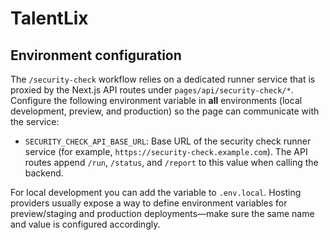 # TalentLix

## Environment configuration

The `/security-check` workflow relies on a dedicated runner service that is proxied by the Next.js API routes under `pages/api/security-check/*`. Configure the following environment variable in **all** environments (local development, preview, and production) so the page can communicate with the service:

- `SECURITY_CHECK_API_BASE_URL`: Base URL of the security check runner service (for example, `https://security-check.example.com`). The API routes append `/run`, `/status`, and `/report` to this value when calling the backend.

For local development you can add the variable to `.env.local`. Hosting providers usually expose a way to define environment variables for preview/staging and production deployments—make sure the same name and value is configured accordingly.
